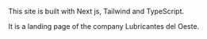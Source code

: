 This site is built with Next js, Tailwind and TypeScript.

It is a landing page of the company Lubricantes del Oeste.
